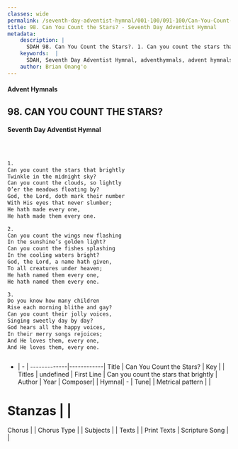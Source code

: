 ```yaml
---
classes: wide
permalink: /seventh-day-adventist-hymnal/001-100/091-100/Can-You-Count-the-Stars/
title: 98. Can You Count the Stars? - Seventh Day Adventist Hymnal
metadata:
    description: |
      SDAH 98. Can You Count the Stars?. 1. Can you count the stars that brightly Twinkle in the midnight sky? Can you count the clouds, so lightly O’er the meadows floating by? God, the Lord, doth mark their number With His eyes that never slumber; He hath made every one, He hath made them every one.
    keywords:  |
      SDAH, Seventh Day Adventist Hymnal, adventhymnals, advent hymnals, Can You Count the Stars?, Can you count the stars that brightly 
    author: Brian Onang'o
---
```


#### Advent Hymnals
## 98. CAN YOU COUNT THE STARS?
#### Seventh Day Adventist Hymnal

```txt



1.
Can you count the stars that brightly
Twinkle in the midnight sky?
Can you count the clouds, so lightly
O’er the meadows floating by?
God, the Lord, doth mark their number
With His eyes that never slumber;
He hath made every one,
He hath made them every one.

2.
Can you count the wings now flashing
In the sunshine’s golden light?
Can you count the fishes splashing
In the cooling waters bright?
God, the Lord, a name hath given,
To all creatures under heaven;
He hath named them every one,
He hath named them every one.

3.
Do you know how many children
Rise each morning blithe and gay?
Can you count their jolly voices,
Singing sweetly day by day?
God hears all the happy voices,
In their merry songs rejoices;
And He loves them, every one,
And He loves them, every one.



```

- |   -  |
-------------|------------|
Title | Can You Count the Stars? |
Key |  |
Titles | undefined |
First Line | Can you count the stars that brightly |
Author | 
Year | 
Composer|  |
Hymnal|  - |
Tune|  |
Metrical pattern | |
# Stanzas |  |
Chorus |  |
Chorus Type |  |
Subjects |  |
Texts |  |
Print Texts | 
Scripture Song |  |
  
